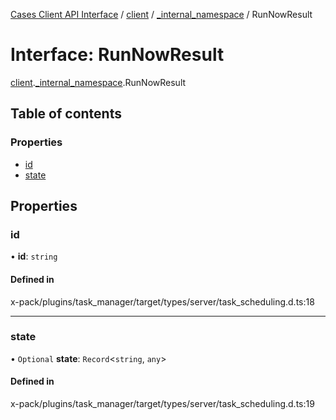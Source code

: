 [Cases Client API Interface](../README.md) / [client](../modules/client.md) / [\_internal\_namespace](../modules/client._internal_namespace.md) / RunNowResult

# Interface: RunNowResult

[client](../modules/client.md).[_internal_namespace](../modules/client._internal_namespace.md).RunNowResult

## Table of contents

### Properties

- [id](client._internal_namespace.RunNowResult.md#id)
- [state](client._internal_namespace.RunNowResult.md#state)

## Properties

### id

• **id**: `string`

#### Defined in

x-pack/plugins/task_manager/target/types/server/task_scheduling.d.ts:18

___

### state

• `Optional` **state**: `Record`<`string`, `any`\>

#### Defined in

x-pack/plugins/task_manager/target/types/server/task_scheduling.d.ts:19
